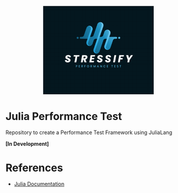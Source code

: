 <div align="center">
  <img src="./img/stressify.png" alt="Julia Performance Testing Logo" width="300px">
</div>

# Julia Performance Test

Repository to create a Performance Test Framework using JuliaLang

**[In Development]**

# References

- [Julia Documentation](https://docs.julialang.org/en/v1/)